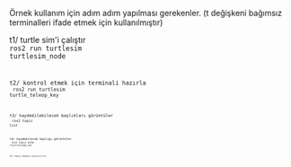 Örnek kullanım için adım adım yapılması gerekenler. (t değişkeni bağımsız terminalleri ifade etmek için kullanılmıştır)

t1/ turtle sim'i çalıştır<br>
<code>ros2 run turtlesim turtlesim_node<code>

t2/ kontrol etmek için terminali hazırla<br>
<code>ros2 run turtlesim turtle_teleop_key<code>

t3/ kaydedilebilecek başlıkları görüntüler<br>
<code>ros2 topic list<code>

t4/ kaydedilecek başlığı görüntüler<br>
<code>ros2 topic echo /turtle/cmd_vel<code> 


t3/ kayıt komutu çalıştırılır<br>